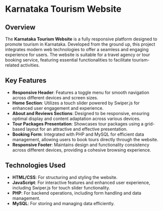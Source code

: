 # Karnataka Tourism Website
## Overview
The **Karnataka Tourism Website** is a fully responsive platform designed to promote tourism in Karnataka. Developed from the ground up, this project integrates modern web technologies to offer a seamless and engaging experience for users. The website is suitable for a travel agency or tour booking service, featuring essential functionalities to facilitate tourism-related activities.
## Key Features
- **Responsive Header**: Features a toggle menu for smooth navigation across different devices and screen sizes.
- **Home Section**: Utilizes a touch slider powered by Swiper.js for enhanced user engagement and experience.
- **About and Reviews Sections**: Designed to be responsive, ensuring optimal display and content adaptation across various devices.
- **Tour Packages Presentation**: Showcases tour packages using a grid-based layout for an attractive and effective presentation.
- **Booking Form**: Integrated with PHP and MySQL for efficient data management, allowing users to book tours directly through the website.
- **Responsive Footer**: Maintains design and functionality consistency across different devices, providing a cohesive browsing experience.
## Technologies Used
- **HTML/CSS**: For structuring and styling the website.
- **JavaScript**: For interactive features and enhanced user experience, including Swiper.js for touch slider functionality.
- **PHP**: For backend operations, including form handling and data management.
- **MySQL**: For storing and managing data efficiently.
